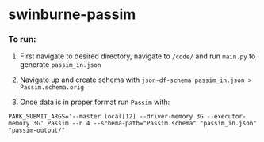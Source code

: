 # swinburne-passim

### To run:

1. First navigate to desired directory, navigate to `/code/` and run `main.py` to generate `passim_in.json`

2. Navigate up and create schema with `json-df-schema passim_in.json > Passim.schema.orig`

3. Once data is in proper format run `Passim` with:
```
PARK_SUBMIT_ARGS='--master local[12] --driver-memory 3G --executor-memory 3G' Passim --n 4 --schema-path="Passim.schema" "passim_in.json" "passim-output/"
```
